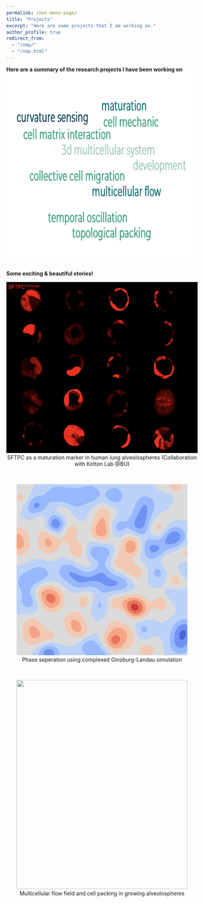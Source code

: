 ```yaml
---
permalink: /non-menu-page/
title: "Projects"
excerpt: "Here are some projects that I am working on."
author_profile: true
redirect_from: 
  - "/nmp/"
  - "/nmp.html"
---
```


**Here are a summary of the research projects I have been working on** <br/>
<img src="wordcloud.png" width="1000" height="500"/><br/>
<br/>
**Some exciting & beautiful stories!** <br/>
<p align="center">
  <img src="https://github.com/tang-wenhui/tang-wenhui.github.io/blob/master/_pages/SFTPC.png" width="650" height="450"/><br/>
  SFTPC as a maturation marker in human lung alveolospheres (Collaboration with Kotton Lab @BU) <br/> 
</p>
<br/>
<p align="center">
<img src="https://github.com/tang-wenhui/tang-wenhui.github.io/blob/master/_pages/CGL2D_simulation-alpha5-beta0.5_noise0.005.gif" width="450" height="450"/> <br/>
Phase seperation using complexed Ginzburg-Landau simulation<br/>
</p>  
<br/>
<p align="center">
<img src="https://github.com/tang-wenhui/tang-wenhui.github.io/blob/master/_pages/cover1_without_title.jpg" width="450" height="550"/> <br/>
Multicellular flow field and cell packing in growing alveolospheres<br/>
</p> 




